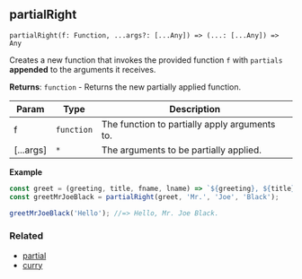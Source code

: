 ## partialRight

`partialRight(f: Function, ...args?: [...Any]) => (...: [...Any]) => Any`

Creates a new function that invokes the provided function `f` with `partials` **appended** to the arguments it receives.

**Returns**: <code>function</code> - Returns the new partially applied function.

| Param | Type | Description |
| --- | --- | --- |
| f | <code>function</code> | The function to partially apply arguments to. |
| [...args] | <code>\*</code> | The arguments to be partially applied. |

**Example**
```js
const greet = (greeting, title, fname, lname) => `${greeting}, ${title} ${fname} ${lname}.`;
const greetMrJoeBlack = partialRight(greet, 'Mr.', 'Joe', 'Black');

greetMrJoeBlack('Hello'); //=> Hello, Mr. Joe Black.
```

### Related

- [partial](https://github.com/georapbox/js-fp-utils/tree/master/partial)
- [curry](https://github.com/georapbox/js-fp-utils/tree/master/curry)
